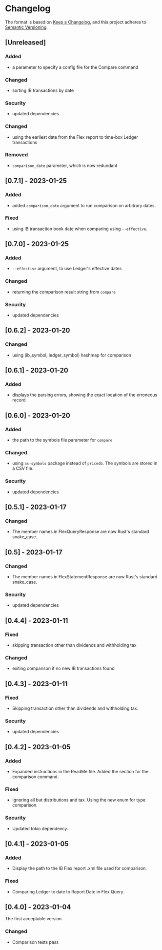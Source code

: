 # Changelog

The format is based on [Keep a Changelog](https://keepachangelog.com/en/1.0.0/),
and this project adheres to [Semantic Versioning](https://semver.org/spec/v2.0.0.html).

## [Unreleased]

### Added

- a parameter to specify a config file for the Compare command

### Changed

- sorting IB transactions by date

### Security

- updated dependencies

### Changed

- using the earliest date from the Flex report to time-box Ledger transactions

### Removed

- `comparison_date` parameter, which is now redundant

## [0.7.1] - 2023-01-25

### Added

- added `comparison_date` argument to run comparison on arbitrary dates.

### Fixed

- using IB transaction book date when comparing using `--effective`.

## [0.7.0] - 2023-01-25

### Added

- `--effective` argument, to use Ledger's effective dates

### Changed

- returning the comparison result string from `compare`

### Security

- updated dependencies

## [0.6.2] - 2023-01-20

### Changed

- using (ib_symbol, ledger_symbol) hashmap for comparison

## [0.6.1] - 2023-01-20

### Added

- displays the parsing errors, showing the exact location of the erroneous record

## [0.6.0] - 2023-01-20

### Added

- the path to the symbols file parameter for `compare`

### Changed

- using `as-symbols` package instead of `pricedb`. The symbols are stored in a CSV file.

### Security

- updated dependencies

## [0.5.1] - 2023-01-17

### Changed

- The member names in FlexQueryResponse are now Rust's standard snake_case.

## [0.5] - 2023-01-17

### Changed

- The member names in FlexStatementResponse are now Rust's standard snake_case.

### Security

- updated dependencies

## [0.4.4] - 2023-01-11

### Fixed

- skipping transaction other than dividends and withholding tax

### Changed

- exiting comparison if no new IB transactions found

## [0.4.3] - 2023-01-11

### Fixed

- Skipping transaction other than dividends and withholding tax.

### Security

- updated dependencies

## [0.4.2] - 2023-01-05

### Added

- Expanded instructions in the ReadMe file. Added the section for the comparison command.

### Fixed

- Ignoring all but distributions and tax. Using the new enum for type comparison.

### Security

- Updated tokio dependency.

## [0.4.1] - 2023-01-05

### Added

- Display the path to the IB Flex report .xml file used for comparison.

### Fixed

- Comparing Ledger tx date to Report Date in Flex Query.

## [0.4.0] - 2023-01-04

The first acceptable version.

### Changed

- Comparison tests pass
